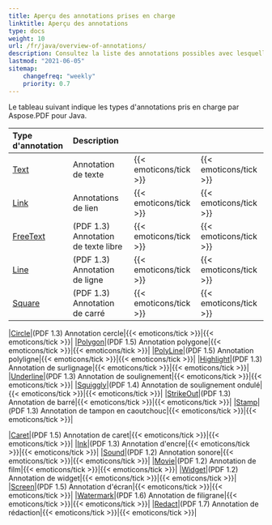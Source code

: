 ```yaml
---
title: Aperçu des annotations prises en charge
linktitle: Aperçu des annotations
type: docs
weight: 10
url: /fr/java/overview-of-annotations/
description: Consultez la liste des annotations possibles avec lesquelles vous pouvez travailler en utilisant Aspose.PDF pour Java.
lastmod: "2021-06-05"
sitemap:
    changefreq: "weekly"
    priority: 0.7
---
```


Le tableau suivant indique les types d'annotations pris en charge par Aspose.PDF pour Java.

|**Type d'annotation**|**Description**| | |
| :- | :- | :- | :- |
|[Text](/pdf/fr/java/text-annotation/)|Annotation de texte|{{< emoticons/tick >}}|{{< emoticons/tick >}} |
|[Link](/pdf/fr/java/extra-annotations/)|Annotations de lien|{{< emoticons/tick >}}|{{< emoticons/tick >}} |
|[FreeText](/pdf/fr/java/text-annotation/)|(PDF 1.3) Annotation de texte libre|{{< emoticons/tick >}}|{{< emoticons/tick >}}|
|[Line](/pdf/fr/java/figures-annotation/)|(PDF 1.3) Annotation de ligne|{{< emoticons/tick >}}|{{< emoticons/tick >}}|
|[Square](/pdf/fr/java/figures-annotation/)|(PDF 1.3) Annotation de carré|{{< emoticons/tick >}}|{{< emoticons/tick >}}|

|[Circle](/pdf/fr/java/figures-annotation/)|(PDF 1.3) Annotation cercle|{{< emoticons/tick >}}|{{< emoticons/tick >}}|
|[Polygon](/pdf/fr/java/figures-annotation/)|(PDF 1.5) Annotation polygone|{{< emoticons/tick >}}|{{< emoticons/tick >}}|
|[PolyLine](/pdf/fr/java/figures-annotation/)|(PDF 1.5) Annotation polyligne|{{< emoticons/tick >}}|{{< emoticons/tick >}}|
|[Highlight](/pdf/fr/java/highlights-annotation/)|(PDF 1.3) Annotation de surlignage|{{< emoticons/tick >}}|{{< emoticons/tick >}}|
|[Underline](/pdf/fr/java/highlights-annotation/)|(PDF 1.3) Annotation de soulignement|{{< emoticons/tick >}}|{{< emoticons/tick >}}|
|[Squiggly](/pdf/fr/java/highlights-annotation/)|(PDF 1.4) Annotation de soulignement ondulé|{{< emoticons/tick >}}|{{< emoticons/tick >}}|
|[StrikeOut](/pdf/fr/java/highlights-annotation/)|(PDF 1.3) Annotation de barré|{{< emoticons/tick >}}|{{< emoticons/tick >}}|
|[Stamp](/pdf/fr/java/stamping/)|(PDF 1.3) Annotation de tampon en caoutchouc|{{< emoticons/tick >}}|{{< emoticons/tick >}}|

|[Caret](/pdf/fr/java/extra-annotations/)|(PDF 1.5) Annotation de caret|{{< emoticons/tick >}}|{{< emoticons/tick >}}|
|[Ink](/pdf/fr/java/ink-annotation/)|(PDF 1.3) Annotation d'encre|{{< emoticons/tick >}}|{{< emoticons/tick >}}|
|[Sound](/pdf/fr/java/multimedia-annotation/)|(PDF 1.2) Annotation sonore|{{< emoticons/tick >}}|{{< emoticons/tick >}}|
|[Movie](/pdf/fr/java/multimedia-annotation/)|(PDF 1.2) Annotation de film|{{< emoticons/tick >}}|{{< emoticons/tick >}}|
|[Widget](/pdf/fr/java/multimedia-annotation/)|(PDF 1.2) Annotation de widget|{{< emoticons/tick >}}|{{< emoticons/tick >}}|
|[Screen](/pdf/fr//java/multimedia-annotation/)|(PDF 1.5) Annotation d'écran|{{< emoticons/tick >}}|{{< emoticons/tick >}}|
|[Watermark](/pdf/fr/java/sticky-annotations/)|(PDF 1.6) Annotation de filigrane|{{< emoticons/tick >}}|{{< emoticons/tick >}}|
|[Redact](/pdf/fr/java/extra-annotations/)|(PDF 1.7) Annotation de rédaction|{{< emoticons/tick >}}|{{< emoticons/tick >}}|